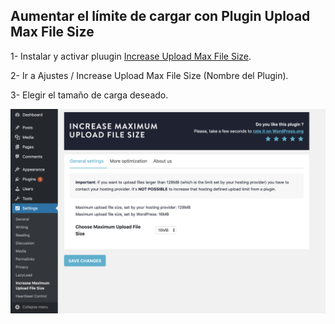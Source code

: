 ## Aumentar el límite de cargar con Plugin Upload Max File Size


1- Instalar y activar pluugin <a href="https://es.wordpress.org/plugins/upload-max-file-size/">Increase Upload Max File Size</a>.

2- Ir a Ajustes / Increase Upload Max File Size (Nombre del Plugin).

3- Elegir el tamaño de carga deseado.


![alt text](https://github.com/rociopenciaroli/Upload-Max-Size-Plugin/blob/master/screenshot-1.png)
